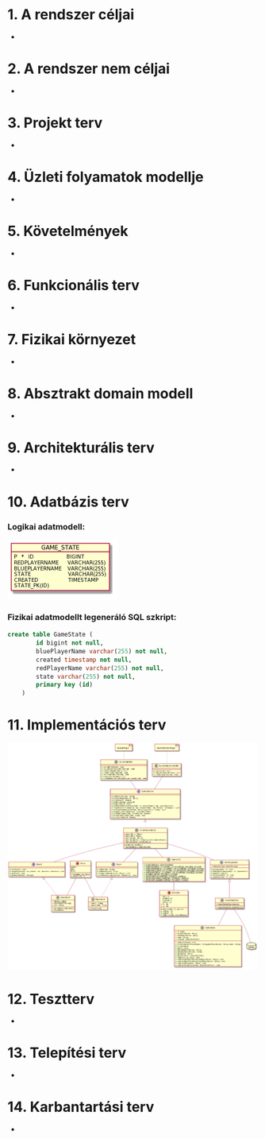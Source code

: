 # 1. A rendszer céljai

-

# 2. A rendszer nem céljai

-

# 3. Projekt terv

-

# 4. Üzleti folyamatok modellje

-

# 5. Követelmények

-

# 6. Funkcionális terv

-

# 7. Fizikai környezet

-

# 8. Absztrakt domain modell

-

# 9. Architekturális terv

-

# 10. Adatbázis terv

### Logikai adatmodell:

<img src="./diagrams/db_model.png">

### Fizikai adatmodellt legeneráló SQL szkript:

```sql
create table GameState (
        id bigint not null,
        bluePlayerName varchar(255) not null,
        created timestamp not null,
        redPlayerName varchar(255) not null,
        state varchar(255) not null,
        primary key (id)
    )
```

# 11. Implementációs terv

<img src="./diagrams/uml_class_diagram.png">

# 12. Tesztterv

-

# 13. Telepítési terv

-

# 14. Karbantartási terv

-
